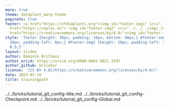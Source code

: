 ```yaml
---
marp: true
theme: dataplant_marp-theme
paginate: true
footer: <a href="https://nfdi4plants.org"><img id="footer-img1" src="../../../img/_logos/DataPLANT/DataPLANT_logo_square_bg_transparent.svg"></a><a
  href="https://ceplas.eu"> <img id="footer-img2" src="../../../img/_logos/CEPLAS/CEPLAS_Icon.jpeg"></a><a
  href="https://creativecommons.org/licenses/by/4.0/"><img id="footer-img3" src="../../../img/_logos/CreativeCommons/by.svg"></a>
style: 'footer {height: 30px; padding: 10px; bottom: 00px;} #footer-img1 {height:
  30px; padding-left: 0px;} #footer-img2 {height: 20px; padding-left: 20px; opacity:
  0.5;}'
layout: slides
author: Dominik Brilhaus
author_orcid: https://orcid.org/0000-0001-9021-3197
author_github: brilator
license: '[CC-BY 4.0](https://creativecommons.org/licenses/by/4.0/)'
date: 2023-03-16
title: trainingpath
---
```


../../bricks/tutorial_git_config-title.md
../../bricks/tutorial_git_config-Checkpoint.md
../../bricks/tutorial_git_config-Global.md
